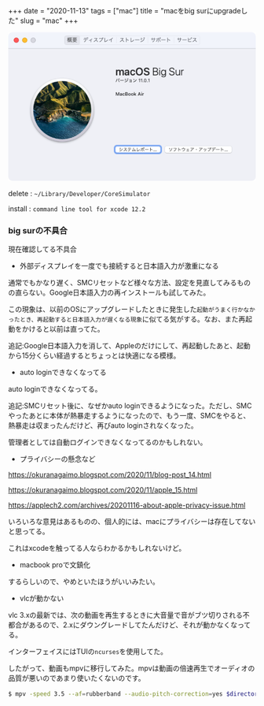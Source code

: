 +++
date = "2020-11-13"
tags = ["mac"]
title = "macをbig surにupgradeした"
slug = "mac"
+++

![](https://github.com/syui/mstdn.page/raw/master/img/mastodon/media_attachments/files/105/201/817/265/459/998/small/2337ca197a80d2e4.png)

delete : `~/Library/Developer/CoreSimulator`

install : `command line tool for xcode 12.2`

### big surの不具合

現在確認してる不具合

- 外部ディスプレイを一度でも接続すると日本語入力が激重になる

通常でもかなり遅く、SMCリセットなど様々な方法、設定を見直してみるものの直らない。Google日本語入力の再インストールも試してみた。

この現象は、以前のOSにアップグレードしたときに発生した`起動がうまく行かなかったとき、再起動すると日本語入力が遅くなる現象`に似てる気がする。なお、また再起動をかけると以前は直ってた。

追記:Google日本語入力を消して、Appleのだけにして、再起動したあと、起動から15分くらい経過するとちょっとは快適になる模様。

- auto loginできなくなってる

auto loginできなくなってる。

追記:SMCリセット後に、なぜかauto loginできるようになった。ただし、SMCやったあとに本体が熱暴走するようになったので、もう一度、SMCをやると、熱暴走は収まったんだけど、再びauto loginされなくなった。

管理者としては自動ログインできなくなってるのかもしれない。

- プライバシーの懸念など

https://okuranagaimo.blogspot.com/2020/11/blog-post_14.html

https://okuranagaimo.blogspot.com/2020/11/apple_15.html

https://applech2.com/archives/20201116-about-apple-privacy-issue.html

いろいろな意見はあるものの、個人的には、macにプライバシーは存在してないと思ってる。

これはxcodeを触ってる人ならわかるかもしれないけど。

- macbook proで文鎮化

するらしいので、やめといたほうがいいみたい。

- vlcが動かない

vlc 3.xの最新では、次の動画を再生するときに大音量で音がブツ切りされる不都合があるので、2.xにダウングレードしてたんだけど、それが動かなくなってる。

インターフェイスにはTUIの`ncurses`を使用してた。

したがって、動画もmpvに移行してみた。mpvは動画の倍速再生でオーディオの品質が悪いのであまり使いたくないのです。

```sh
$ mpv -speed 3.5 --af=rubberband --audio-pitch-correction=yes $directory
```

